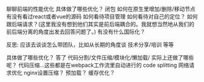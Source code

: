聊聊前端的性能优化
具体做了哪些优化？
闭包
如何在原生里增加/删除/移动节点
有没有看过react或者vue的源码
如何看待项目管理
如何看待对自己的定位？
如何跟后端请求？(这里我没有想到他们其实是前后端耦合的。我就想当然地从我们的前后端分离的角度出发去回答问题了。)
有没有什么国际化？

反思:
应该去谈谈怎么带团队，比如从长期的角度谈 技术分享/培训 等等

具体做了哪些优化？
    答了 代码分割/文件压缩/模块化/懒加载/
    实际上还做了哪些呢？	代码压缩...这些都是在webpack工作流里自动进行的
    					code splitting
    					网络请求优化
    					nginx设置压缩？
    					预加载？
    					缓存优化？